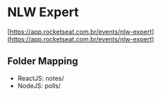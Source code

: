# NLW Expert

[https://app.rocketseat.com.br/events/nlw-expert](https://app.rocketseat.com.br/events/nlw-expert)

## Folder Mapping

- ReactJS: notes/
- NodeJS: polls/
